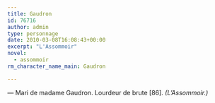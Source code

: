 ```yaml
---
title: Gaudron
id: 76716
author: admin
type: personnage
date: 2010-03-08T16:08:43+00:00
excerpt: "L'Assommoir"
novel:
  - assommoir
rm_character_name_main: Gaudron

---
```

— Mari de madame Gaudron. Lourdeur de brute [86]. _(L&rsquo;Assommoir.)_